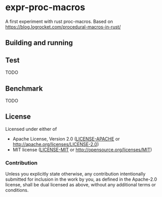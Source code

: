 # expr-proc-macros

A first experiment with rust proc-macros.
Based on https://blog.logrocket.com/procedural-macros-in-rust/

## Building and running


## Test

TODO

## Benchmark

TODO

## License

Licensed under either of

- Apache License, Version 2.0 ([LICENSE-APACHE](LICENSE-APACHE) or http://apache.org/licenses/LICENSE-2.0)
- MIT license ([LICENSE-MIT](LICENSE-MIT) or http://opensource.org/licenses/MIT)

### Contribution

Unless you explicitly state otherwise, any contribution intentionally submitted
for inclusion in the work by you, as defined in the Apache-2.0 license, shall
be dual licensed as above, without any additional terms or conditions.
